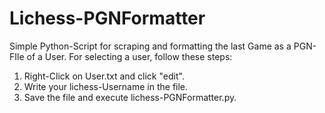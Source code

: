 # Lichess-PGNFormatter
Simple Python-Script for scraping and formatting the last Game as a PGN-FIle of a User.
For selecting a user, follow these steps:
1. Right-Click on User.txt and click "edit".
2. Write your lichess-Username in the file.
3. Save the file and execute lichess-PGNFormatter.py.
